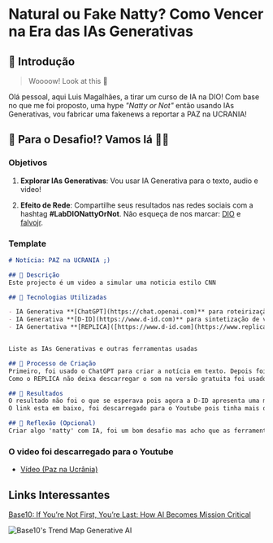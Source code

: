 # Natural ou Fake Natty? Como Vencer na Era das IAs Generativas

## 🚀 Introdução

> Woooow! Look at this 👀

Olá pessoal, aqui Luis Magalhães, a tirar um curso de IA na DIO! Com base no que me foi proposto, uma hype _"Natty or Not"_ então usando IAs Generativas, vou fabricar uma fakenews a reportar a PAZ na UCRANIA!

## 🎯 Para o Desafio!? Vamos lá 💪🤓

### Objetivos

1. **Explorar IAs Generativas**: Vou usar IA Generativa para o texto, audio e video! 

1. **Efeito de Rede**: Compartilhe seus resultados nas redes sociais com a hashtag **#LabDIONattyOrNot**. Não esqueça de nos marcar: [DIO](https://www.linkedin.com/school/dio-makethechange) e [falvojr](https://www.linkedin.com/in/falvojr).

### Template

```markdown
# Notícia: PAZ na UCRANIA ;)

## 📒 Descrição
Este projecto é um video a simular uma noticia estilo CNN

## 🤖 Tecnologias Utilizadas

- IA Generativa **[ChatGPT](https://chat.openai.com)** para roteirização e revisão;
- IA Generativa **[D-ID](https://www.d-id.com)** para sintetização de voz e geração de avatar virtual;
- IA Genertativa **[REPLICA]([https://www.d-id.com](https://www.replicastudios.com))**


Liste as IAs Generativas e outras ferramentas usadas

## 🧐 Processo de Criação
Primeiro, foi usado o ChatGPT para criar a notícia em texto. Depois foi usado o REPLICA para passar o texto para voz. E para fazer o Video foi usado o D-ID, para misturar o audio com uma personagem criada para dizer a notícia.
Como o REPLICA não deixa descarregar o som na versão gratuita foi usado o gravador do telemovel para capturar o audio. 

## 🚀 Resultados
O resultado não foi o que se esperava pois agora a D-ID apresenta uma marca de água na versão gratuita, mas deu para criar o exemplo.
O link esta em baixo, foi descarregado para o Youtube pois tinha mais de 25Mb que é o permitido pelo Github.

## 💭 Reflexão (Opcional)
Criar algo 'natty' com IA, foi um bom desafio mas acho que as ferramentas ainda deixam algo a desejar por exemplo o cabelo da personagem nota-se a edição, algo que a D-ID tem que trabalhar. A marca de água corta por completo o realismo e não foi usado nenhum software de edição de video para aprimorar.
```

### O video foi descarregado para o Youtube

- [Vídeo (Paz na Ucrânia)](https://youtube.com/shorts/xehRd8VV8OU?feature=share)

## Links Interessantes

[Base10: If You’re Not First, You’re Last: How AI Becomes Mission Critical](https://base10.vc/post/generative-ai-mission-critical/)

![Base10's Trend Map Generative AI](https://github.com/digitalinnovationone/lab-natty-or-not/assets/730492/f4df26e8-f8f7-4419-8252-c69d73ea930c)
